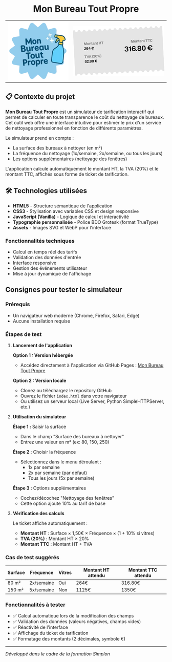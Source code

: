 <div align="center">
  <h1>Mon Bureau Tout Propre</h1>
  <table>
    <tr>
      <td align="left">
        <img src="assets/images/logo-badge.webp" alt="Logo Mon Bureau Tout Propre" width="200">
      </td>
      <td align="right">
        <img src="assets/images/ticket-exemple.webp" alt="Exemple de ticket de tarification" width="300">
      </td>
    </tr>
  </table>
</div>

## 📋 Contexte du projet

**Mon Bureau Tout Propre** est un simulateur de tarification interactif qui permet de calculer en toute transparence le coût du nettoyage de bureaux. Cet outil web offre une interface intuitive pour estimer le prix d'un service de nettoyage professionnel en fonction de différents paramètres.

Le simulateur prend en compte :

- La surface des bureaux à nettoyer (en m²)
- La fréquence du nettoyage (1x/semaine, 2x/semaine, ou tous les jours)
- Les options supplémentaires (nettoyage des fenêtres)

L'application calcule automatiquement le montant HT, la TVA (20%) et le montant TTC, affichés sous forme de ticket de tarification.

## 🛠️ Technologies utilisées

- **HTML5** - Structure sémantique de l'application
- **CSS3** - Stylisation avec variables CSS et design responsive
- **JavaScript (Vanilla)** - Logique de calcul et interactivité
- **Typographie personnalisée** - Police BDO Grotesk (format TrueType)
- **Assets** - Images SVG et WebP pour l'interface

### Fonctionnalités techniques

- Calcul en temps réel des tarifs
- Validation des données d'entrée
- Interface responsive
- Gestion des événements utilisateur
- Mise à jour dynamique de l'affichage

## Consignes pour tester le simulateur

### Prérequis

- Un navigateur web moderne (Chrome, Firefox, Safari, Edge)
- Aucune installation requise

### Étapes de test

1. **Lancement de l'application**

   **Option 1 : Version hébergée**

   - Accédez directement à l'application via GitHub Pages : [Mon Bureau Tout Propre](https://heyanto.github.io/mon-bureau-tout-propre/)

   **Option 2 : Version locale**

   - Clonez ou téléchargez le repository GitHub
   - Ouvrez le fichier `index.html` dans votre navigateur
   - Ou utilisez un serveur local (Live Server, Python SimpleHTTPServer, etc.)

2. **Utilisation du simulateur**

   **Étape 1 :** Saisir la surface

   - Dans le champ "Surface des bureaux à nettoyer"
   - Entrez une valeur en m² (ex: 80, 150, 250)

   **Étape 2 :** Choisir la fréquence

   - Sélectionnez dans le menu déroulant :
     - 1x par semaine
     - 2x par semaine (par défaut)
     - Tous les jours (5x par semaine)

   **Étape 3 :** Options supplémentaires

   - Cochez/décochez "Nettoyage des fenêtres"
   - Cette option ajoute 10% au tarif de base

3. **Vérification des calculs**

   Le ticket affiche automatiquement :

   - **Montant HT** : Surface × 1,50€ × Fréquence × (1 + 10% si vitres)
   - **TVA (20%)** : Montant HT × 20%
   - **Montant TTC** : Montant HT + TVA

### Cas de test suggérés

| Surface | Fréquence  | Vitres | Montant HT attendu | Montant TTC attendu |
| ------- | ---------- | ------ | ------------------ | ------------------- |
| 80 m²   | 2x/semaine | Oui    | 264€               | 316.80€             |
| 150 m²  | 5x/semaine | Non    | 1125€              | 1350€               |

### Fonctionnalités à tester

- ✅ Calcul automatique lors de la modification des champs
- ✅ Validation des données (valeurs négatives, champs vides)
- ✅ Réactivité de l'interface
- ✅ Affichage du ticket de tarification
- ✅ Formatage des montants (2 décimales, symbole €)

---

_Développé dans le cadre de la formation Simplon_
